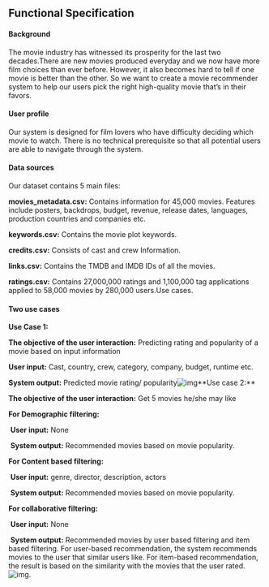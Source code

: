 ## Functional Specification

#### Background

The movie industry has witnessed its prosperity for the last two decades.There are new movies produced everyday and we now have more film choices than ever before. However, it also becomes hard to tell if one movie is better than the other. So we want to create a movie recommender system to help our users pick the right high-quality movie that’s in their favors.

#### User profile

Our system is designed for film lovers who have difficulty deciding which movie to watch. There is no technical prerequisite so that all potential users are able to navigate through the system.

#### Data sources

Our dataset contains 5 main files:

**movies_metadata.csv:** Contains information for 45,000 movies. Features include posters, backdrops, budget, revenue, release dates, languages, production countries and companies etc.

**keywords.csv:** Contains the movie plot keywords.

**credits.csv:** Consists of cast and crew Information.

**links.csv:** Contains the TMDB and IMDB IDs of all the movies.

**ratings.csv:** Contains 27,000,000 ratings and 1,100,000 tag applications applied to 58,000 movies by 280,000 users.Use cases. 

#### Two use cases
**Use Case 1:**

**The objective of the user interaction:** Predicting rating and popularity of a movie based on input information

**User input:** Cast, country, crew, category, company, budget, runtime etc.

**System output:** Predicted movie rating/ popularity![img](https://lh6.googleusercontent.com/7_O8L3umIEhUBi2Fi-RUfoyYo_lNVgioHalad10Z_92NpjFSQUcHBOVlDxorDaXrcx7F41uA3AqMe6rv3uA8ClAD0ipNKMn4l5148yoekwurM4vTSNW01FkuxHZFWCbrLLMRYcs_)**Use case 2:**

**The objective of the user interaction:** Get 5 movies he/she may like

**For Demographic filtering:**

​	**User input:** None

​	**System output:** Recommended movies based on movie popularity. 

**For Content based filtering:**

​	**User input:** genre, director, description, actors

​	**System output:** Recommended movies based on movie popularity.

**For collaborative filtering:**

​	**User input:** None

​	**System output:** Recommended movies by user based filtering and item based filtering. For user-based recommendation, the system recommends movies to the user that similar users like. For item-based recommendation, the result is based on the similarity with the movies that the user rated. ![img](https://lh6.googleusercontent.com/psmMhX9QqeuVIzc0xB1oQ6RQVeY7m1vMEfpCUGtHIJR8YFnngNikmWpV8QL4FJeccZDHql9XnTT7cc7RGblxL6m5weGGWdyMRbiXQjv3Kh843IJLLVnW7pSNMkPvWLico8tLUTO9).
